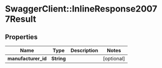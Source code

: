 # SwaggerClient::InlineResponse20077Result

## Properties
Name | Type | Description | Notes
------------ | ------------- | ------------- | -------------
**manufacturer_id** | **String** |  | [optional] 


